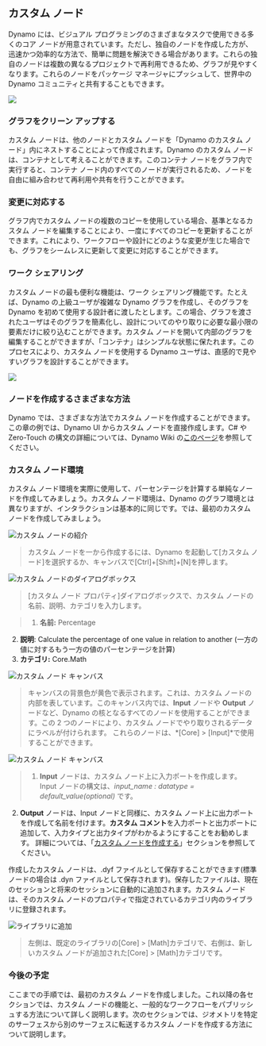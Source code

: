 

## カスタム ノード

Dynamo には、ビジュアル プログラミングのさまざまなタスクで使用できる多くのコア ノードが用意されています。ただし、独自のノードを作成した方が、迅速かつ効率的な方法で、簡単に問題を解決できる場合があります。これらの独自のノードは複数の異なるプロジェクトで再利用できるため、グラフが見やすくなります。これらのノードをパッケージ マネージャにプッシュして、世界中の Dynamo コミュニティと共有することもできます。

![](images/10-1/cn.jpg)

### グラフをクリーン アップする

カスタム ノードは、他のノードとカスタム ノードを「Dynamo のカスタム ノード」内にネストすることによって作成されます。Dynamo のカスタム ノードは、コンテナとして考えることができます。このコンテナ ノードをグラフ内で実行すると、コンテナ ノード内のすべてのノードが実行されるため、ノードを自由に組み合わせて再利用や共有を行うことができます。

### 変更に対応する

グラフ内でカスタム ノードの複数のコピーを使用している場合、基準となるカスタム ノードを編集することにより、一度にすべてのコピーを更新することができます。これにより、ワークフローや設計にどのような変更が生じた場合でも、グラフをシームレスに更新して変更に対応することができます。

### ワーク シェアリング

カスタム ノードの最も便利な機能は、ワーク シェアリング機能です。たとえば、Dynamo の上級ユーザが複雑な Dynamo グラフを作成し、そのグラフを Dynamo を初めて使用する設計者に渡したとします。この場合、グラフを渡されたユーザはそのグラフを簡素化し、設計についてのやり取りに必要な最小限の要素だけに絞り込むことができます。カスタム ノードを開いて内部のグラフを編集することができますが、「コンテナ」はシンプルな状態に保たれます。このプロセスにより、カスタム ノードを使用する Dynamo ユーザは、直感的で見やすいグラフを設計することができます。

![](images/10-1/customNodeDiagram.jpg)

### ノードを作成するさまざまな方法

Dynamo では、さまざまな方法でカスタム ノードを作成することができます。この章の例では、Dynamo UI からカスタム ノードを直接作成します。C# や Zero-Touch の構文の詳細については、Dynamo Wiki の[このページ](https://github.com/DynamoDS/Dynamo/wiki/How-To-Create-Your-Own-Nodes)を参照してください。

### カスタム ノード環境

カスタム ノード環境を実際に使用して、パーセンテージを計算する単純なノードを作成してみましょう。カスタム ノード環境は、Dynamo のグラフ環境とは異なりますが、インタラクションは基本的に同じです。では、最初のカスタム ノードを作成してみましょう。

![カスタム ノードの紹介](images/10-1/CustomNodes01.jpg)

> カスタム ノードを一から作成するには、Dynamo を起動して[カスタム ノード]を選択するか、キャンバスで[Ctrl]+[Shift]+[N]を押します。

![カスタム ノードのダイアログボックス](images/10-1/CustomNodes02.jpg)

> [カスタム ノード プロパティ]ダイアログボックスで、カスタム ノードの名前、説明、カテゴリを入力します。

> 1. **名前:** Percentage
2. **説明**: Calculate the percentage of one value in relation to another (一方の値に対するもう一方の値のパーセンテージを計算)
3. **カテゴリ:** Core.Math

![カスタム ノード キャンバス](images/10-1/CustomNodes03.jpg)

> キャンバスの背景色が黄色で表示されます。これは、カスタム ノードの内部を表しています。このキャンバス内では、**Input** ノードや **Output** ノードなど、Dynamo の核となるすべてのノードを使用することができます。この 2 つのノードにより、カスタム ノードでやり取りされるデータにラベルが付けられます。 これらのノードは、*[Core] > [Input]*で使用することができます。

![カスタム ノード キャンバス](images/10-1/CustomNodes04.jpg)

> 1. **Input** ノードは、カスタム ノード上に入力ポートを作成します。 Input ノードの構文は、*input_name : datatype = default_value(optional)* です。

2. **Output** ノードは、Input ノードと同様に、カスタム ノード上に出力ポートを作成して名前を付けます。**カスタム コメント**を入力ポートと出力ポートに追加して、入力タイプと出力タイプがわかるようにすることをお勧めします。 詳細については、「[カスタム ノードを作成する](10-2_Creating.md)」セクションを参照してください。

作成したカスタム ノードは、.dyf ファイルとして保存することができます(標準ノードの場合は .dyn ファイルとして保存されます)。保存したファイルは、現在のセッションと将来のセッションに自動的に追加されます。カスタム ノードは、そのカスタム ノードのプロパティで指定されているカテゴリ内のライブラリに登録されます。

![ライブラリに追加](images/10-1/CustomNodes05.jpg)

> 左側は、既定のライブラリの[Core] > [Math]カテゴリで、右側は、新しいカスタム ノードが追加された[Core] > [Math]カテゴリです。

### 今後の予定

ここまでの手順では、最初のカスタム ノードを作成しました。これ以降の各セクションでは、カスタム ノードの機能と、一般的なワークフローをパブリッシュする方法について詳しく説明します。次のセクションでは、ジオメトリを特定のサーフェスから別のサーフェスに転送するカスタム ノードを作成する方法について説明します。

